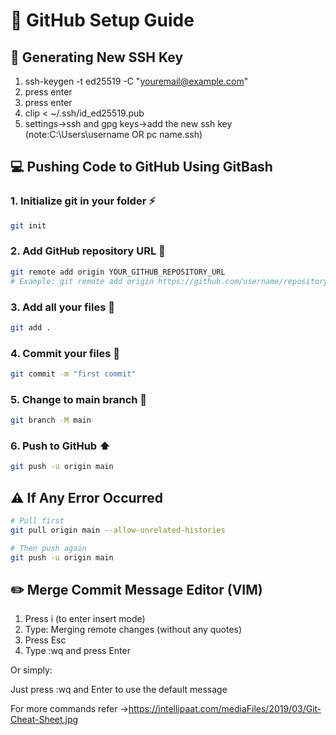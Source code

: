 # 🚀 GitHub Setup Guide

## 🔑 Generating New SSH Key

1. ssh-keygen -t ed25519 -C "youremail@example.com"
2. press enter
3. press enter
4. clip < ~/.ssh/id_ed25519.pub
5. settings->ssh and gpg keys->add the new ssh key (note:C:\Users\username OR pc name\.ssh)

## 💻 Pushing Code to GitHub Using GitBash

### 1. Initialize git in your folder ⚡
```bash
git init
```

### 2. Add GitHub repository URL 🔗
```bash
git remote add origin YOUR_GITHUB_REPOSITORY_URL
# Example: git remote add origin https://github.com/username/repository.git
```

### 3. Add all your files 📁
```bash
git add .
```

### 4. Commit your files 💾
```bash
git commit -m "first commit"
```

### 5. Change to main branch 🌿
```bash
git branch -M main
```

### 6. Push to GitHub ⬆️
```bash
git push -u origin main
```

## ⚠️ If Any Error Occurred

```bash
# Pull first
git pull origin main --allow-unrelated-histories

# Then push again
git push -u origin main
```

## ✏️ Merge Commit Message Editor (VIM)

1. Press i (to enter insert mode)
2. Type: Merging remote changes (without any quotes)
3. Press Esc
4. Type :wq and press Enter

Or simply:

Just press :wq and Enter to use the default message

For more commands refer ->https://intellipaat.com/mediaFiles/2019/03/Git-Cheat-Sheet.jpg

